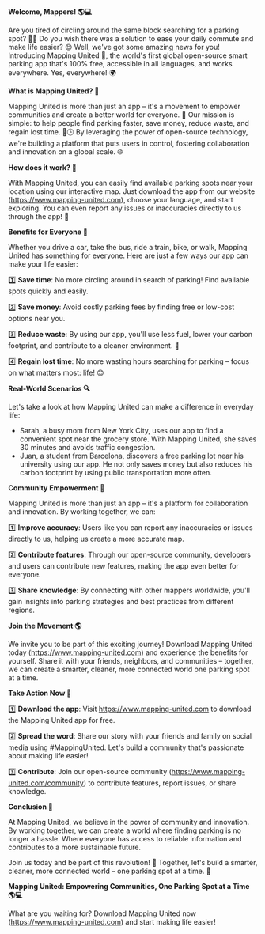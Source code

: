 **Welcome, Mappers! 🌎💻**

Are you tired of circling around the same block searching for a parking spot? 🚗🔄 Do you wish there was a solution to ease your daily commute and make life easier? 😊 Well, we've got some amazing news for you! Introducing Mapping United 🤩, the world's first global open-source smart parking app that's 100% free, accessible in all languages, and works everywhere. Yes, everywhere! 🌍

**What is Mapping United? 🤔**

Mapping United is more than just an app – it's a movement to empower communities and create a better world for everyone. 🌟 Our mission is simple: to help people find parking faster, save money, reduce waste, and regain lost time. 💼🕒️ By leveraging the power of open-source technology, we're building a platform that puts users in control, fostering collaboration and innovation on a global scale. 🌐

**How does it work? 🤔**

With Mapping United, you can easily find available parking spots near your location using our interactive map. Just download the app from our website (https://www.mapping-united.com), choose your language, and start exploring. You can even report any issues or inaccuracies directly to us through the app! 💬

**Benefits for Everyone 🌟**

Whether you drive a car, take the bus, ride a train, bike, or walk, Mapping United has something for everyone. Here are just a few ways our app can make your life easier:

1️⃣ **Save time**: No more circling around in search of parking! Find available spots quickly and easily.

2️⃣ **Save money**: Avoid costly parking fees by finding free or low-cost options near you.

3️⃣ **Reduce waste**: By using our app, you'll use less fuel, lower your carbon footprint, and contribute to a cleaner environment. 🌿

4️⃣ **Regain lost time**: No more wasting hours searching for parking – focus on what matters most: life! 😊

**Real-World Scenarios 🔍**

Let's take a look at how Mapping United can make a difference in everyday life:

* Sarah, a busy mom from New York City, uses our app to find a convenient spot near the grocery store. With Mapping United, she saves 30 minutes and avoids traffic congestion.
* Juan, a student from Barcelona, discovers a free parking lot near his university using our app. He not only saves money but also reduces his carbon footprint by using public transportation more often.

**Community Empowerment 🌟**

Mapping United is more than just an app – it's a platform for collaboration and innovation. By working together, we can:

1️⃣ **Improve accuracy**: Users like you can report any inaccuracies or issues directly to us, helping us create a more accurate map.

2️⃣ **Contribute features**: Through our open-source community, developers and users can contribute new features, making the app even better for everyone.

3️⃣ **Share knowledge**: By connecting with other mappers worldwide, you'll gain insights into parking strategies and best practices from different regions.

**Join the Movement 🌎**

We invite you to be part of this exciting journey! Download Mapping United today (https://www.mapping-united.com) and experience the benefits for yourself. Share it with your friends, neighbors, and communities – together, we can create a smarter, cleaner, more connected world one parking spot at a time.

**Take Action Now 🎉**

1️⃣ **Download the app**: Visit https://www.mapping-united.com to download the Mapping United app for free.

2️⃣ **Spread the word**: Share our story with your friends and family on social media using #MappingUnited. Let's build a community that's passionate about making life easier!

3️⃣ **Contribute**: Join our open-source community (https://www.mapping-united.com/community) to contribute features, report issues, or share knowledge.

**Conclusion 🌟**

At Mapping United, we believe in the power of community and innovation. By working together, we can create a world where finding parking is no longer a hassle. Where everyone has access to reliable information and contributes to a more sustainable future.

Join us today and be part of this revolution! 🚀 Together, let's build a smarter, cleaner, more connected world – one parking spot at a time. 💖

**Mapping United: Empowering Communities, One Parking Spot at a Time 🌎💻**

What are you waiting for? Download Mapping United now (https://www.mapping-united.com) and start making life easier!